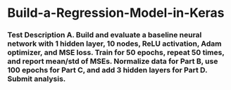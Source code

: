 # Build-a-Regression-Model-in-Keras
### Test Description  A. Build and evaluate a baseline neural network with 1 hidden layer, 10 nodes, ReLU activation, Adam optimizer, and MSE loss. Train for 50 epochs, repeat 50 times, and report mean/std of MSEs. Normalize data for Part B, use 100 epochs for Part C, and add 3 hidden layers for Part D. Submit analysis.
